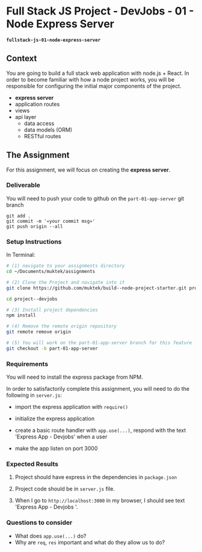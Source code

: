 # Full Stack JS Project - DevJobs - 01 - Node Express Server

**`fullstack-js-01-node-express-server`**

## Context
You are going to build a full stack web application with node.js + React. In order to become familiar with how a node project works, you will be responsible for configuring the  initial major components of the project.  

- **express server**
- application routes
- views
- api layer
  - data access
  - data models (ORM)
  - RESTful routes


## The Assignment
For this assignment, we will focus on creating the **express server**.


### Deliverable

You will need to push your code to github on the `part-01-app-server` git branch

```
git add .
git commit -m '«your commit msg»'
git push origin --all
```


### Setup Instructions

In Terminal:

```sh
# (1) navigate to your assignments directory
cd ~/Documents/muktek/assignments

# (2) Clone the Project and navigate into it
git clone https://github.com/muktek/build--node-project-starter.git project--devjobs

cd project--devjobs

# (3) Install project dependencies
npm install

# (4) Remove the remote origin repository
git remote remove origin

# (5) You will work on the part-01-app-server branch for this feature
git checkout -b part-01-app-server
```

### Requirements

You will need to install the express package from NPM.

In order to satisfactorily complete this assignment, you will need to do the following in `server.js`:

- import the express application with `require()`

- initialize the express application

- create a basic route handler with `app.use(...)`, respond with the text 'Express App - Devjobs' when a user

- make the app listen on port 3000


### Expected Results

1. Project should have express in the dependencies in `package.json`

2. Project code should be in `server.js` file.

3. When I go to `http://localhost:3000` in my browser, I should see text 'Express App - Devjobs '.


### Questions to consider
- What does `app.use(...)` do?
- Why are `req`, `res` important and what do they allow us to do?
